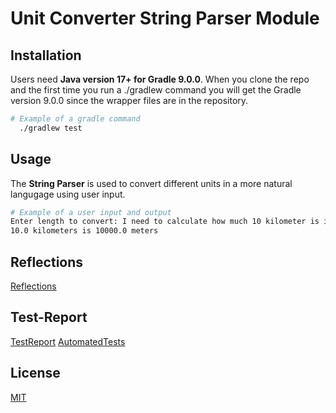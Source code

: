 # Unit Converter String Parser Module

## Installation

Users need **Java version 17+ for Gradle 9.0.0**. When you clone the repo and the first time you run a ./gradlew command you will get the Gradle version 9.0.0 since the wrapper files are in the repository.

```bash
# Example of a gradle command
  ./gradlew test
```

## Usage

The **String Parser** is used to convert different units in a more natural langugage using user input.

```bash
# Example of a user input and output
Enter length to convert: I need to calculate how much 10 kilometer is in meter 
10.0 kilometers is 10000.0 meters
```

## Reflections

[Reflections](docs/Reflections.md)

## Test-Report

[TestReport](docs/test-reports/TestReport.md)
[AutomatedTests](docs/images/ModuleTests.png)

## License

[MIT](https://choosealicense.com/licenses/mit/)
